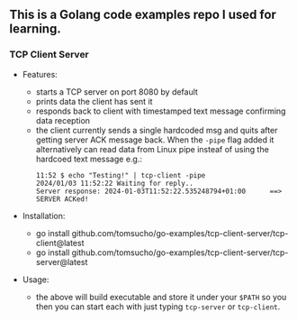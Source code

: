## This is a Golang code examples repo I used for learning.

### TCP Client Server

- Features:

  - starts a TCP server on port 8080 by default
  - prints data the client has sent it
  - responds back to client with timestamped text message confirming data reception
  - the client currently sends a single hardcoded msg and quits after getting server ACK message back. When the `-pipe` flag added it alternatively can read data from Linux pipe insteaf of using the hardcoed text message e.g.:
    ```
    11:52 $ echo "Testing!" | tcp-client -pipe
    2024/01/03 11:52:22 Waiting for reply..
    Server response: 2024-01-03T11:52:22.535248794+01:00      ==> SERVER ACKed!
    ```
- Installation:
  - go install github.com/tomsucho/go-examples/tcp-client-server/tcp-client@latest
  - go install github.com/tomsucho/go-examples/tcp-client-server/tcp-server@latest
- Usage:
  - the above will build executable and store it under your `$PATH` so you then you can start each with just typing `tcp-server` or `tcp-client`.

